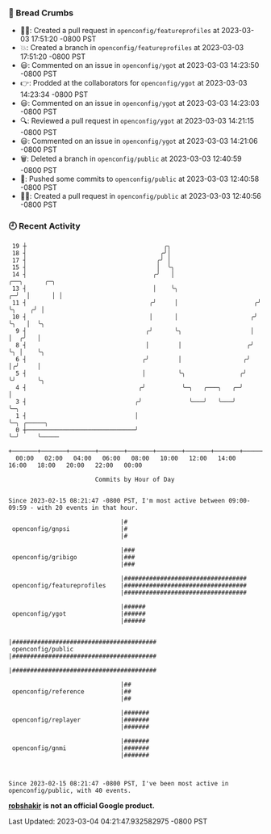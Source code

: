 ### 🍞 Bread Crumbs

 * ✍🏼: Created a pull request in `openconfig/featureprofiles` at 2023-03-03 17:51:20 -0800 PST
 * 💥: Created a branch in `openconfig/featureprofiles` at 2023-03-03 17:51:20 -0800 PST
 * 😃: Commented on an issue in `openconfig/ygot` at 2023-03-03 14:23:50 -0800 PST
 * 👉: Prodded at the collaborators for `openconfig/ygot` at 2023-03-03 14:23:34 -0800 PST
 * 😃: Commented on an issue in `openconfig/ygot` at 2023-03-03 14:23:03 -0800 PST
 * 🔍: Reviewed a pull request in  `openconfig/ygot` at 2023-03-03 14:21:15 -0800 PST
 * 😃: Commented on an issue in `openconfig/ygot` at 2023-03-03 14:21:06 -0800 PST
 * 🗑: Deleted a branch in `openconfig/public` at 2023-03-03 12:40:59 -0800 PST
 * 🚢: Pushed some commits to `openconfig/public` at 2023-03-03 12:40:58 -0800 PST
 * ✍🏼: Created a pull request in `openconfig/public` at 2023-03-03 12:40:56 -0800 PST

### 🕘 Recent Activity
```
 19 ┼                                      ╭╮
 18 ┤                                     ╭╯│
 17 ┤                                    ╭╯ │
 15 ┤                                    │  ╰╮
 14 ┤                                   ╭╯   │                         ╭──╮      ╭─╮
 13 ┤                                   │    ╰╮                      ╭─╯  │      │ │
 11 ┤                                  ╭╯     │                     ╭╯    ╰╮    ╭╯ │
 10 ┤                                  │      │                    ╭╯      ╰╮   │  ╰╮
  9 ┤                                 ╭╯      ╰╮                   │        │  ╭╯   │
  8 ┤                                 │        │                  ╭╯        ╰╮ │    ╰╮
  6 ┤                                ╭╯        │                 ╭╯          │╭╯     │
  5 ┤                                │         ╰╮               ╭╯           ╰╯      ╰╮
  4 ┤                               ╭╯          ╰─╮   ╭───╮   ╭─╯                     │
  3 ┤                              ╭╯             ╰───╯   ╰───╯                       ╰─╮
  1 ┤                              │                                                    ╰─╮ ╭─────╮
  0 ┼──────────────────────────────╯                                                      ╰─╯     ╰─────
    +───────+───────+───────+───────+───────+───────+───────+───────+───────+───────+───────+───────+────
  00:00   02:00   04:00   06:00   08:00   10:00   12:00   14:00   16:00   18:00   20:00   22:00   00:00   

						Commits by Hour of Day


Since 2023-02-15 08:21:47 -0800 PST, I'm most active between 09:00-09:59 - with 20 events in that hour.

```



```
                               |#
 openconfig/gnpsi              |#
                               |#

                               |###
 openconfig/gribigo            |###
                               |###

                               |##################################
 openconfig/featureprofiles    |##################################
                               |##################################

                               |######
 openconfig/ygot               |######
                               |######

                               |########################################
 openconfig/public             |########################################
                               |########################################

                               |##
 openconfig/reference          |##
                               |##

                               |#######
 openconfig/replayer           |#######
                               |#######

                               |#######
 openconfig/gnmi               |#######
                               |#######



Since 2023-02-15 08:21:47 -0800 PST, I've been most active in openconfig/public, with 40 events.

```
**[robshakir](mailto:robjs@google.com) is not an official Google product.**  


Last Updated: 2023-03-04 04:21:47.932582975 -0800 PST
